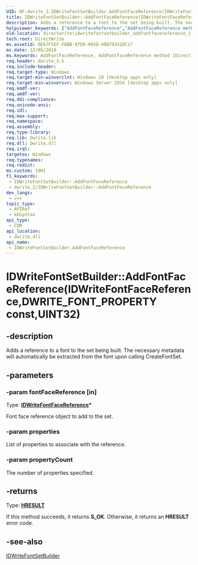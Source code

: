 ```yaml
---
UID: NF:dwrite_3.IDWriteFontSetBuilder.AddFontFaceReference(IDWriteFontFaceReference,DWRITE_FONT_PROPERTYconst,UINT32)
title: IDWriteFontSetBuilder::AddFontFaceReference(IDWriteFontFaceReference,DWRITE_FONT_PROPERTY const,UINT32) (dwrite_3.h)
description: Adds a reference to a font to the set being built. The necessary metadata will automatically be extracted from the font upon calling CreateFontSet. (overload 2/2)
helpviewer_keywords: ["AddFontFaceReference","AddFontFaceReference method [Direct Write]","AddFontFaceReference method [Direct Write]","IDWriteFontSetBuilder interface","IDWriteFontSetBuilder interface [Direct Write]","AddFontFaceReference method","IDWriteFontSetBuilder.AddFontFaceReference","IDWriteFontSetBuilder.AddFontFaceReference(IDWriteFontFaceReference","DWRITE_FONT_PROPERTY const","UINT32)","IDWriteFontSetBuilder::AddFontFaceReference","IDWriteFontSetBuilder::AddFontFaceReference(IDWriteFontFaceReference","DWRITE_FONT_PROPERTY const","UINT32)","directwrite.idwritefontsetbuilder_addfontfacereference_1","dwrite_3/IDWriteFontSetBuilder::AddFontFaceReference"]
old-location: directwrite\idwritefontsetbuilder_addfontfacereference_1.htm
tech.root: DirectWrite
ms.assetid: 0E67F5EF-F8BB-47D9-995D-40879351DC17
ms.date: 12/05/2018
ms.keywords: AddFontFaceReference, AddFontFaceReference method [Direct Write], AddFontFaceReference method [Direct Write],IDWriteFontSetBuilder interface, IDWriteFontSetBuilder interface [Direct Write],AddFontFaceReference method, IDWriteFontSetBuilder.AddFontFaceReference, IDWriteFontSetBuilder.AddFontFaceReference(IDWriteFontFaceReference,DWRITE_FONT_PROPERTY const,UINT32), IDWriteFontSetBuilder::AddFontFaceReference, IDWriteFontSetBuilder::AddFontFaceReference(IDWriteFontFaceReference,DWRITE_FONT_PROPERTY const,UINT32), directwrite.idwritefontsetbuilder_addfontfacereference_1, dwrite_3/IDWriteFontSetBuilder::AddFontFaceReference
req.header: dwrite_3.h
req.include-header: 
req.target-type: Windows
req.target-min-winverclnt: Windows 10 [desktop apps only]
req.target-min-winversvr: Windows Server 2016 [desktop apps only]
req.kmdf-ver: 
req.umdf-ver: 
req.ddi-compliance: 
req.unicode-ansi: 
req.idl: 
req.max-support: 
req.namespace: 
req.assembly: 
req.type-library: 
req.lib: Dwrite.lib
req.dll: Dwrite.dll
req.irql: 
targetos: Windows
req.typenames: 
req.redist: 
ms.custom: 19H1
f1_keywords:
 - IDWriteFontSetBuilder::AddFontFaceReference
 - dwrite_3/IDWriteFontSetBuilder::AddFontFaceReference
dev_langs:
 - c++
topic_type:
 - APIRef
 - kbSyntax
api_type:
 - COM
api_location:
 - dwrite.dll
api_name:
 - IDWriteFontSetBuilder.AddFontFaceReference
---
```


# IDWriteFontSetBuilder::AddFontFaceReference(IDWriteFontFaceReference,DWRITE_FONT_PROPERTY const,UINT32)


## -description

Adds a reference to a font to the set being built. The necessary metadata will automatically be extracted from the font upon calling CreateFontSet.

## -parameters

### -param fontFaceReference [in]

Type: <b><a href="/windows/win32/api/dwrite_3/nn-dwrite_3-idwritefontfacereference">IDWriteFontFaceReference</a>*</b>

Font face reference object to add to the set.

### -param properties

List of properties to associate with the reference.

### -param propertyCount

The number of properties specified.

## -returns

Type: <b><a href="/windows/win32/com/structure-of-com-error-codes">HRESULT</a></b>

If this method succeeds, it returns <b>S_OK</b>. Otherwise, it returns an <b>HRESULT</b> error code.

## -see-also

<a href="/windows/win32/api/dwrite_3/nn-dwrite_3-idwritefontsetbuilder">IDWriteFontSetBuilder</a>

